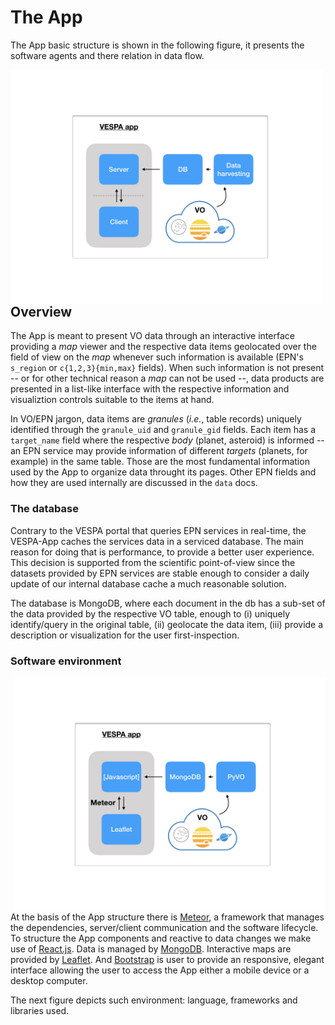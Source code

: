 # The App

The App basic structure is shown in the following figure, it presents the software agents and there relation in data flow.

<img width=500 align='left' src='assets/diagram_app_components/diagram_app_components.001.jpeg' />


## Overview

The App is meant to present VO data through an interactive interface providing
a _map_ viewer and the respective data items geolocated over the field of view
on the _map_ whenever such information is available (EPN's `s_region` or `c{1,2,3}{min,max}` fields).
When such information is not present -- or for other technical reason a _map_ can not be used --, data products are presented in a list-like interface with the respective information and visualiztion controls suitable to the items at hand.

In VO/EPN jargon, data items are _granules_ (_i.e._, table records) uniquely identified through the `granule_uid` and `granule_gid` fields.
Each item has a `target_name` field where the respective _body_ (planet, asteroid) is informed -- an EPN service may provide information of different _targets_ (planets, for example) in the same table.
Those are the most fundamental information used by the App to organize data throught its pages.
Other EPN fields and how they are used internally are discussed in the `data` docs.

### The database

Contrary to the VESPA portal that queries EPN services in real-time, the VESPA-App caches the services data in a serviced database.
The main reason for doing that is performance, to provide a better user experience.
This decision is supported from the scientific point-of-view since the datasets provided by EPN services are stable enough to consider a daily update of our internal database cache a much reasonable solution.

The database is MongoDB, where each document in the db has a sub-set of the data
provided by the respective VO table, enough to (i) uniquely identify/query in
the original table, (ii) geolocate the data item, (iii) provide a description or
visualization for the user first-inspection.


### Software environment

<img width=500 align='right' src='assets/diagram_app_components/diagram_app_components.002.jpeg' />

At the basis of the App structure there is [Meteor](https://www.meteor.com/), a framework that manages the dependencies, server/client communication and the software lifecycle.
To structure the App components and reactive to data changes we make use of
[React.js](https://reactjs.org/).
Data is managed by [MongoDB](https://www.mongodb.com/).
Interactive maps are provided by [Leaflet](https://leafletjs.com/).
And [Bootstrap](https://getbootstrap.com/) is user to provide an responsive, elegant interface allowing the user to access the App either a mobile device or a desktop computer.

The next figure depicts such environment: language, frameworks and libraries
used.


